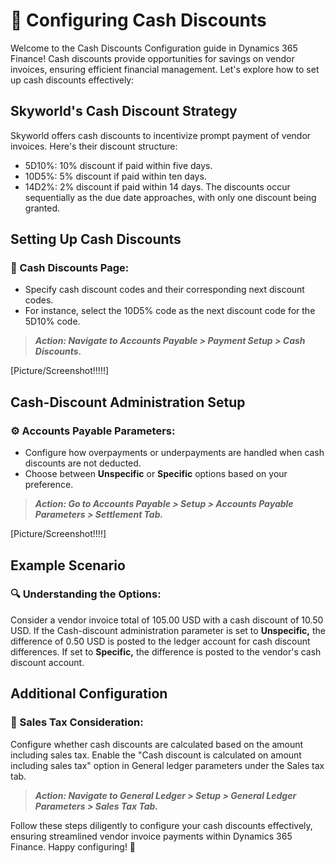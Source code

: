 # 🎁 Configuring Cash Discounts

Welcome to the Cash Discounts Configuration guide in Dynamics 365 Finance! Cash discounts provide opportunities for savings on vendor invoices, ensuring efficient financial management. Let's explore how to set up cash discounts effectively:

## Skyworld's Cash Discount Strategy
Skyworld offers cash discounts to incentivize prompt payment of vendor invoices. Here's their discount structure:

- 5D10%: 10% discount if paid within five days.
- 10D5%: 5% discount if paid within ten days.
- 14D2%: 2% discount if paid within 14 days.
The discounts occur sequentially as the due date approaches, with only one discount being granted.

## Setting Up Cash Discounts
### 📝 Cash Discounts Page:

- Specify cash discount codes and their corresponding next discount codes.
- For instance, select the 10D5% code as the next discount code for the 5D10% code.

> ***Action: Navigate to Accounts Payable > Payment Setup > Cash Discounts.***

[Picture/Screenshot!!!!!]


## Cash-Discount Administration Setup
### ⚙️ Accounts Payable Parameters:

- Configure how overpayments or underpayments are handled when cash discounts are not deducted.
- Choose between **Unspecific** or **Specific** options based on your preference.

> ***Action: Go to Accounts Payable > Setup > Accounts Payable Parameters > Settlement Tab.***

[Picture/Screenshot!!!!]

## Example Scenario
### 🔍 Understanding the Options:

Consider a vendor invoice total of 105.00 USD with a cash discount of 10.50 USD.
If the Cash-discount administration parameter is set to **Unspecific,** the difference of 0.50 USD is posted to the ledger account for cash discount differences.
If set to **Specific,** the difference is posted to the vendor's cash discount account.

## Additional Configuration
### 🔧 Sales Tax Consideration:

Configure whether cash discounts are calculated based on the amount including sales tax.
Enable the "Cash discount is calculated on amount including sales tax" option in General ledger parameters under the Sales tax tab.

> ***Action: Navigate to General Ledger > Setup > General Ledger Parameters > Sales Tax Tab.***


Follow these steps diligently to configure your cash discounts effectively, ensuring streamlined vendor invoice payments within Dynamics 365 Finance. Happy configuring! 🚀